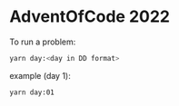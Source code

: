# AdventOfCode 2022

To run a problem:

```bash
yarn day:<day in DD format>
```

example (day 1):

```bash
yarn day:01
```
